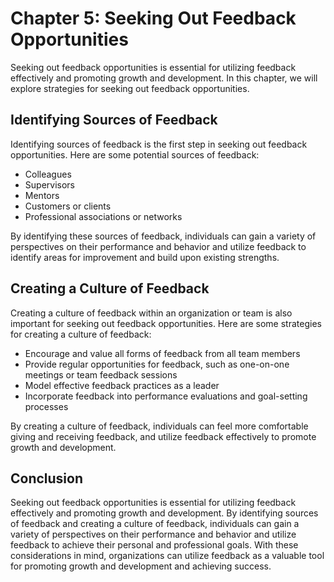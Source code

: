 Chapter 5: Seeking Out Feedback Opportunities
=============================================

Seeking out feedback opportunities is essential for utilizing feedback effectively and promoting growth and development. In this chapter, we will explore strategies for seeking out feedback opportunities.

Identifying Sources of Feedback
-------------------------------

Identifying sources of feedback is the first step in seeking out feedback opportunities. Here are some potential sources of feedback:

* Colleagues
* Supervisors
* Mentors
* Customers or clients
* Professional associations or networks

By identifying these sources of feedback, individuals can gain a variety of perspectives on their performance and behavior and utilize feedback to identify areas for improvement and build upon existing strengths.

Creating a Culture of Feedback
------------------------------

Creating a culture of feedback within an organization or team is also important for seeking out feedback opportunities. Here are some strategies for creating a culture of feedback:

* Encourage and value all forms of feedback from all team members
* Provide regular opportunities for feedback, such as one-on-one meetings or team feedback sessions
* Model effective feedback practices as a leader
* Incorporate feedback into performance evaluations and goal-setting processes

By creating a culture of feedback, individuals can feel more comfortable giving and receiving feedback, and utilize feedback effectively to promote growth and development.

Conclusion
----------

Seeking out feedback opportunities is essential for utilizing feedback effectively and promoting growth and development. By identifying sources of feedback and creating a culture of feedback, individuals can gain a variety of perspectives on their performance and behavior and utilize feedback to achieve their personal and professional goals. With these considerations in mind, organizations can utilize feedback as a valuable tool for promoting growth and development and achieving success.
